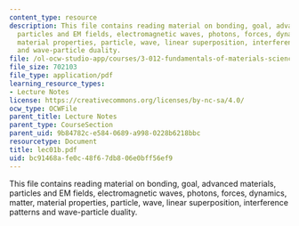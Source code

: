 ```yaml
---
content_type: resource
description: This file contains reading material on bonding, goal, advanced materials,
  particles and EM fields, electromagnetic waves, photons, forces, dynamics, matter,
  material properties, particle, wave, linear superposition, interference patterns
  and wave-particle duality.
file: /ol-ocw-studio-app/courses/3-012-fundamentals-of-materials-science-fall-2005/bc91468afe0c48f67db806e0bff56ef9_lec01b.pdf
file_size: 702103
file_type: application/pdf
learning_resource_types:
- Lecture Notes
license: https://creativecommons.org/licenses/by-nc-sa/4.0/
ocw_type: OCWFile
parent_title: Lecture Notes
parent_type: CourseSection
parent_uid: 9b84782c-e584-0689-a998-0228b6218bbc
resourcetype: Document
title: lec01b.pdf
uid: bc91468a-fe0c-48f6-7db8-06e0bff56ef9
---
```

This file contains reading material on bonding, goal, advanced materials, particles and EM fields, electromagnetic waves, photons, forces, dynamics, matter, material properties, particle, wave, linear superposition, interference patterns and wave-particle duality.